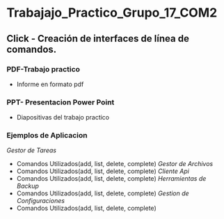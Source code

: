 # Trabajajo_Practico_Grupo_17_COM2

## Click - Creación de interfaces de línea de comandos.

### PDF-Trabajo practico
+ Informe en formato pdf 

### PPT- Presentacion Power Point
+ Diapositivas del trabajo practico

### Ejemplos de Aplicacion

*Gestor de Tareas*
+ Comandos Utilizados(add, list, delete, complete) 
*Gestor de Archivos*
+ Comandos Utilizados(add, list, delete, complete) 
*Cliente Api*
+ Comandos Utilizados(add, list, delete, complete) 
*Herramientas de Backup*
+ Comandos Utilizados(add, list, delete, complete) 
*Gestion de Configuraciones*
+ Comandos Utilizados(add, list, delete, complete) 
